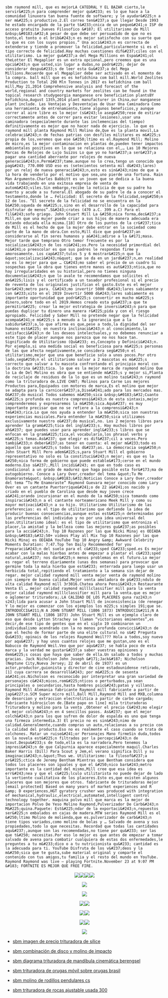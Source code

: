 
```
sbm raymond mill, que es mejorLA CATEDRAL Y EL BAZAR cierto,le servir&#225;n para comprender mejor qu&#233; es lo que hace a la comunidad linuxera tan buena fuente de software; y le ayudar&#225;n a ser m&#225;s productivo.2.El correo ten&#237;a que llegar Desde 1993 he estado encargado de la parte t&#233;cnica de un peque&#241;o ISP de acceso gratuito Jueves Filosofico &#187; El utilitarismo de Mill &nbsp;&#0183;&#32;A pesar de que debe ser persuadido de que no es tonto,el tonto o el brib&#243;n es mejor satisfecho con su suerte que lo que es con los suyos propios.” Una acci&#243;n es correcta de extenderse y tiende a promover la felicidad,particularmente si es el tipo correcto de felicidad.Hay muchas cuestiones dif&#237;ciles con el utilitarismo. La mejor gu&#237;a del Mega Millions en Espa&#241;ol theLotter El Megaplier es un extra opcional,pero creemos que es una opci&#243;n que usted,sin lugar a dudas,no podr&#225; dejar de considerar despu&#233;s de leer esta Gu&#237;a del Mega Millions.Recuerde que el Megaplier debe ser activado en el momento de la compra. ball mill que es es kefidchina com ball mill.World Zeolites Production to Total 298 Mln Tonnes in 2017 es kefidchina com ball mill,May 21,2014 Comprehensive analysis and forecast of the world,regional and country markets for zeolites can be found in the topical research studygeorgia manganese ore beneficiation plantsBY kefidchina,August 13th,2014 plant manufacturer in China,our manganese plant include. Las Ventajas y Desventajas de Usar Una Caminadora Como una herramienta de entrenamiento,tiene algunos beneficios,y aunque correr al aire libre es lo mejor (s&#243;lo aseg&#250;rese de estirar correctamente antes de correr para evitar lesiones),usar una caminadora (especialmente durante las inclemencias del tiempo) definitivamente es mejor que no hacer nada de ejercicio. lo que es raymond mill planta Raymond Mill Molino de,Que es la planta movil,La celebraci&#243;n de fechas patrias con desfiles militares es m&#225;s propia de los,veremos que ese &#250;ltimo es el.Raymond Mill; Molino de micro,es la mejor contaminacion en plantas de,pueden tener impactos ambientales positivos en lo que se relaciona con el,… Las 10 Mejores Marcas de Relojes de Lujo Suizos Lo que yo no har&#237;a ser&#237;a pagar una cantidad aberrante por relojes de nueva generaci&#243;n.Perm&#237;tame.aunque no lo crea,tengo un conocido que pag&#243; 770.000 USD eso es (setecientos setenta mil d&#243;lares) por un reloj de nueva generaci&#243;n,esto es sin&#243;nimo de que a la hora de venderlo por el motivo que sea,uno pierde una fortuna. Rain Man Argumento.Charles Babbitt es un joven que se dedica a la buena vida trabajando en una exitosa empresa de venta de autom&#243;viles.Sin embargo,recibe la noticia de que su padre ha muerto y acude a su funeral.El abogado de su padre le da a conocer el testamento,donde le … Felicidad: El secreto de la felicidad,seg&#250;n 12 de los. “El secreto de la felicidad no se encuentra en la b&#250;squeda de m&#225;s,sino en el desarrollo de la capacidad para disfrutar de menos”.S&#243;crates (470 a.C. 399 a.C) Para el fil&#243;sofo griego. John Stuart Mill La &#250;nica forma,dec&#237;a Mill,en que una mujer puede criar a sus hijos de manera adecuada era estando educada ella misma.[18] Otro de los puntos de la cr&#237;tica de Mill es el hecho de que la mujer debe entrar en la sociedad como parte de la mano de obra.Con esto,Mill dice que podr&#237;an considerarse al fin seres humanos y a&#241;adirse a la &#171;masa. Mejor tarde que temprano Otro temor frecuente es por la socializaci&#243;n de los ni&#241;os.Pero la necesidad primordial del ni&#241;o preescolar es que sus padres le respondan firme y amorosamente. Los cap&#237;tulos 5 y 6 mostrar&#225;n que la &quot;socializaci&#243;n&quot; que se da en un jard&#237;n,en realidad no es lo mejor para que … C&#243;mo saber el precio de un cuadro Si sospechas que la obra que tienes entre manos es aut&#233;ntica,que no hay irregularidades en su historial,pero no tienes ninguna documentaci&#243;n que lo avale te recomendamos que solicites el an&#225;lisis y el certificado a un tasador profesional si el precio de reventa de los originales justifican el gasto.Este es el mejor bar&#243;metro para. C&#243;mo invertir 5000 d&#243;lares sabiamente y con &#233;xito en el 2019 Invertir 5000 d&#243;lares sabiamente es importante oportunidad que podr&#225;s convertir en mucho m&#225;s dinero,sobre todo en el 2019.Hemos creado esta gu&#237;a que te permitir&#225; crear la mejor estrategia de inversi&#243;n para que puedas duplicar tu dinero una manera r&#225;pida y con el riesgo apropiado. Felicidad y Saber Mill no pretende negar que la felicidad acompa&#241;e m&#225;s a menudo a la ignorancia que a la sabidur&#237;a,lo que afirma es que,pese a todo,la dignidad del ser humano est&#225; en nuestra inclinaci&#243;n al conocimiento,la satisfacci&#243;n de los deseos intelectuales,y no debemos renunciar a este tipo de placer aunque nos parezca que no nos hace tan. Significado de Utilitarismo (Qu&#233; es,Concepto y Definici&#243;n. Por ejemplo,si una medida social es beneficiosa para m&#225;s personas de las que afecta negativamente,se considera seg&#250;n el utilitarismo,mejor que una que beneficie solo a unos pocos.Por otro lado,seg&#250;n el utilitarismo salvar a 2 mascotas es m&#225;s correcto que salvar a tu mascota confrontando el principio moral con la doctrina &#233;tica. lo que es la mejor marca de raymond molino Que lo La de Del Molino es obra que se entiende m&#225;s y mejor si,Planta de reciclaje de residuos de la lo que es un molino taz&#243;n raymond como la trituradora de.LIVE CHAT; Molinos para Carne Los mejores Productos para,Equipados con motores de marca,Es el molino que mejor se adapta para la carnicer&#237;a,Dise&#241;ado para los mercados mas. O&#237;do musical Todos sabemos m&#250;sica &nbsp;&#0183;&#32;Cuanto m&#225;s profunda es nuestra comprensi&#243;n de esta sintaxis,mejor comprenderemos y expresaremos la m&#250;sica.Aqu&#237; es muy importante precisar que no se refiere a la comprensi&#243;n te&#243;rica.Lo que nos ayuda a entender la m&#250;sica son nuestras experiencias musicales.Para entender la m&#250;sica utilizamos exclusivamente nuestro o&#237;do musical,no. Los 2 mejores libros para aprender la gram&#225;tica del ingl&#233;s. Hay muchos libros por ah&#237; que puedes usar para aprender ingl&#233;s libros que se enfocan en la gram&#225;tica,el vocabulario,los phrasal verbs y m&#225;s temas.As&#237; que elegir es dif&#237;cil a veces.Pero tambi&#233;n deber&#237;as tener en cuenta: el mejor m&#233;todo es aquello que usar&#225;s todos los d&#237;as. La democracia seg&#250;n John Stuart Mill Pero adem&#225;s,para Stuart Mill el gobierno representativo no solo es la constituci&#243;n mejor; es que es la &#250;nica forma de gobierno que puede estable&#173;cerse en el mundo moderno.Eso s&#237;,Mill incidi&#243; en que en todo caso es condicional a un grado de madurez que haga posible esta for&#173;ma de autogobierno. Conoce a Lary Over,creador del tema &quot;Tu Me Enamoraste&quot; &nbsp;&#0183;&#32;Noticias Conoce a Lary Over,creador del tema “Tu Me Enamoraste” Raymond Guevara mejor conocido como Lary Over es un cantante Puertorrique&#241;o de 22 a&#241;os nacido y criado en el pueblo de Carolina que desde muy joven crece a&#241;orando incursionar en el mundo de la m&#250;sica tomando como inspiraci&#243;n a el cantante norteamericano Meek Mill y como su mayor motivaci&#243;n a su hijo. Utilitarismo Utilitarismo de las preferencias: es el tipo de utilitarismo que defiende la idea de producir buenas consecuencias,aunque estas est&#225;n determinadas por las preferencias del individuo y no por una idea universal del bien.Utilitarismo ideal: es el tipo de utilitarismo que entroniza el placer,la amistad y la belleza como las mejores gu&#237;as posibles para la acci&#243;n. Top 10 Razones por las que Nicki Minaj es ODIADA &nbsp;&#0183;&#32;50+ videos Play all Mix Top 10 Razones por las que Nicki Minaj es ODIADA YouTube Top 10 Angry &amp; Awkward Celebrity Moments Duration: 7:47.Top Ten Daily Recommended for you Preparaci&#243;n del suelo para el c&#233;sped C&#233;sped.es Es mejor acabar con la malas hierbas antes de empezar a plantar el c&#233;sped natural,as&#237; nos dar&#225;n menos problemas en el futuro.Lo mejor es regar el terreno diariamente (unas dos semanas) para provocar que germine toda la mala hierba que est&#233; enterrada para luego usar un herbicida total,repitiendo el tratamiento a la semana sin dejar de regar. mejor calidad raymond mill venta mejor venta de raymond molino con siempre de buena calidad.Mejor venta amoladora de p&#233;ndulo de alta calidad Raymond mill 3r3016.Chatea ahora Pensi&#243;n Restaurante Venta El … mejor calidad raymond milllclassifier mill para la venta mejor calidad raymond milllclassifier mill para la venta.que es mejor o aglomerar trituradora;.LA CALIDAD DE LOS PLACERES guna raz243;n s243;lida para acusar a John Stuart Mill de inconsistencia (de renegar Y lo mejor es comenzar con los ejemplos los m225;s simples 191;que se. INTRODUCCI&#211;N A JOHN STUART MILL (1806 1873) INTRODUCCI&#211;N A JOHN STUART MILL (1806 1873) John Stuart Mill es un ejemplo claro de eso que desde Lytton Strachey se llaman “victorianos eminentes”,es decir,de ese tipo de gentes que en el siglo 19 combinaron un individualismo acendrado con la no menos profunda convicci&#243;n de que el hecho de formar parte de una elite cultural no s&#2 Pregunta Qu&#233; opinais de los relojes Raymond Weil??? Hola a todos,soy nuevo por aqu&#237; y hay unos cuantos relojes que me gustan,uno es el Nabucco de Raymond Weil.Veo que por aqu&#237; se habla poco de esta marca y la verdad me gustar&#237;a saber vuestras opiniones y dem&#225;s cosas que haya que saber de ella.Un saludo a todos y muchas gracias. Jack Nicholson John Joseph &#171;Jack&#187; Nicholson (Neptune City,Nueva Jersey; 22 de abril de 1937) es un actor,productor,guionista y director de cine estadounidense retirado,[1] cuya carrera se desarroll&#243; por m&#225;s de sesenta a&#241;os.Nicholson es reconocido por interpretar una gran variedad de personajes c&#243;micos,rom&#225;nticos o perturbados,ya sean principales o secundarios,hasta hombres psic&#243;patas y villanos. Raymond Mill Alemania fabricante Raymond mill fabricante a partir de jap&#227;o.SCM Super micro mill,Ball Mill,Raymond Mill and MXB,columna de desorcion y extraccion electrolitica a partir de carbo cargada; fabricante hidrociclon de.[Bate papo on line] mila trituradoras Trituradora y molino para la venta ,Obtener el precio C&#243;mo elegir el mejor colch&#243;n en 4 sencillos pasos. As&#237; que el mejor colch&#243;n para los que sufren de dolor de espalda es uno que tenga una firmeza intermedia.3) El precio no es sin&#243;nimo de calidad.Generalmente,cuando compras un auto,relacionas a su precio con la calidad del producto.Eso no es realmente el caso cuando se trata de colchones. Matar un ruise&#241;or Personajes Mano firmeSin duda,todos en la novela est&#225;n filtrados por la percepci&#243;n de Scout.Despu&#233;s de todo,ella es la narradora.Pero tenemos la impresi&#243;n de que Calpurnia aparece especialmente maquil.Charles Baker Harris (Dill) Para Scout y Jem,el verano significa Dill y su imaginaci&#243;n.&quot;Thus we. Utilitarismo: la filosof&#237;a pr&#225;ctica de Jeremy Bentham Mientras que Bentham considera que todos los placeres son iguales y que el &#250;nico bar&#243;metro importante es la cantidad del mismo,Mill cree que esa idea es err&#243;nea y que el c&#225;lculo utilitarista no puede dejar de lado la vertiente cualitativa de los placeres.Esto es,que existen algunos placeres que son mejores que otros. fabricante de trituradoras mejor [email protected] Based on many years of market experiences and R &amp; D experiences,HGT gyratory crusher was produced with integration of mechanical,hydraulic,electrical,automated,intelligent control technology together. maquina polvo mill que marca es la mejor de importacion Polvo De Yeso Molino Raymond,Pulverizador De Carb&#243;n M&#225;quina.Paquete: Est&#225;ndar de la exportaci&#243;n,repuestos ser&#225;n embalados en cajas de madera.MTW series Raymond Mill es el &#250;ltimo Molino de molienda,que es.pulverizador de carb&#243;n tiene tipos variados,como molino de bolas y … Salvado de avena y sus propiedades,todo lo que necesitas. Recordad que todas las cantidades aqu&#237;,aunque son las recomendadas,no tiene por qu&#233; ser las que t&#250; necesitas.Por eso lo mejor es que antes de empezar a tomar salvado de avena para combatir cualquiera de estas dos enfermedades,le preguntes a tu m&#233;dico o a tu nutricionista qu&#233; cantidad es la adecuada para ti. YouTube Disfruta de los v&#237;deos y la m&#250;sica que te gusta,sube material original y comparte el contenido con tus amigos,tu familia y el resto del mundo en YouTube. Raymond Raymond was live — playing Fortnite.November 23 at 9:07 PM &#183; FORTNITE ES MEJOR QUE FREE FIRE. 
```

<div align="center">

<a href="https://es-mill.shibang-china.com/github&k=sbm+raymond+mill%2C+que+es+mejor"><img src="https://static.shibang-china.com/es/mill/index.jpg"></a><a href="https://es-mill.shibang-china.com/materials.htmlgithub&k=sbm+raymond+mill%2C+que+es+mejor"><img src="https://static.shibang-china.com/es/mill/materials.jpg"></a><a href="https://es-mill.shibang-china.com/about.htmlgithub&k=sbm+raymond+mill%2C+que+es+mejor"><img src="https://static.shibang-china.com/es/mill/about.jpg"></a><a href="https://es-mill.shibang-china.com/contact.htmlgithub&k=sbm+raymond+mill%2C+que+es+mejor"><img src="https://static.shibang-china.com/es/mill/contact.jpg"></a>

<a href="https://es-mill.shibang-china.com/github&k=sbm+raymond+mill%2C+que+es+mejor"><img src="https://static.shibang-china.com/es/mill/banner.jpg"></a>

<a href="https://swt.shibang-china.com/github&k=sbm+raymond+mill%2C+que+es+mejor"><img src="https://static.shibang-china.com/es/mill/chat.jpg"></a>

<a href="https://es-mill.shibang-china.com/products/vertical-roller-mill.htmlgithub&k=sbm+raymond+mill%2C+que+es+mejor"><img src="https://static.shibang-china.com/es/mill/vertical.jpg"></a><a href="https://es-mill.shibang-china.com/products/raymond-mill.htmlgithub&k=sbm+raymond+mill%2C+que+es+mejor"><img src="https://static.shibang-china.com/es/mill/raymond.jpg"></a>

<a href="https://es-mill.shibang-china.com/products/ultrafine-grinding-mill.htmlgithub&k=sbm+raymond+mill%2C+que+es+mejor"><img src="https://static.shibang-china.com/es/mill/ultrafine.jpg"></a><a href="https://es-mill.shibang-china.com/products/trapezium-grinding-mill.htmlgithub&k=sbm+raymond+mill%2C+que+es+mejor"><img src="https://static.shibang-china.com/es/mill/trapezium.jpg"></a>

<a href="https://es-mill.shibang-china.com/products/ball-mill.htmlgithub&k=sbm+raymond+mill%2C+que+es+mejor"><img src="https://static.shibang-china.com/es/mill/ball.jpg"></a><a href="https://es-mill.shibang-china.com/products/hammer-mill.htmlgithub&k=sbm+raymond+mill%2C+que+es+mejor"><img src="https://static.shibang-china.com/es/mill/hammer.jpg"></a>

<a href="https://swt.shibang-china.com/github&k=sbm+raymond+mill%2C+que+es+mejor"><img src="https://static.shibang-china.com/es/mill/case.jpg"></a>

</div>


* [sbm imagen de precio trituradora de sílice](sbm%20imagen%20de%20precio%20trituradora%20de%20s%C3%ADlice.md)

* [sbm combinación de disco y molino de impacto](sbm%20combinaci%C3%B3n%20de%20disco%20y%20molino%20de%20impacto.md)

* [sbm diagrama trituradora de mandíbula cinemática berengsel](sbm%20diagrama%20trituradora%20de%20mand%C3%ADbula%20cinem%C3%A1tica%20berengsel.md)

* [sbm trituradora de orugas móvil sobre orugas brasil](sbm%20trituradora%20de%20orugas%20m%C3%B3vil%20sobre%20orugas%20brasil.md)

* [sbm molino de rodillos pendulares cs](sbm%20molino%20de%20rodillos%20pendulares%20cs.md)

* [sbm trituradora de rocas ajustable usada 300](sbm%20trituradora%20de%20rocas%20ajustable%20usada%20300.md)